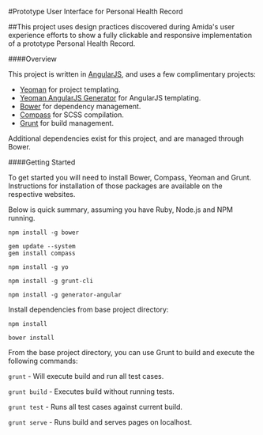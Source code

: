 #Prototype User Interface for Personal Health Record

##This project uses design practices discovered during Amida's user experience efforts to show a fully clickable and responsive implementation of a prototype Personal Health Record.


####Overview

This project is written in [AngularJS](https://angularjs.org/), and uses a few complimentary projects:
	
 - [Yeoman](http://yeoman.io/) for project templating.
 - [Yeoman AngularJS Generator](https://github.com/yeoman/generator-angular) for AngularJS templating.
 - [Bower](http://bower.io/) for dependency management.
 - [Compass](http://compass-style.org/) for SCSS compilation.
 - [Grunt](http://gruntjs.com/) for build management.

Additional dependencies exist for this project, and are managed through Bower.

####Getting Started

To get started you will need to install Bower, Compass, Yeoman and Grunt.  Instructions for installation of those packages are available on the respective websites. 

Below is quick summary, assuming you have Ruby, Node.js and NPM running.

```
npm install -g bower

gem update --system
gem install compass

npm install -g yo

npm install -g grunt-cli

npm install -g generator-angular

```

Install dependencies from base project directory:

```
npm install

bower install
```

From the base project directory, you can use Grunt to build and execute the following commands:

```grunt``` - Will execute build and run all test cases.

```grunt build``` - Executes build without running tests.

```grunt test``` - Runs all test cases against current build.

```grunt serve``` - Runs build and serves pages on localhost.